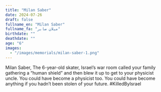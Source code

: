 ```yaml
---
title: "Milan Saber"
date: 2024-07-26
draft: false
fullname_en: "Milan Saber"
fullname_fa: "میلان صابر"
birthdate: ""
deathdate: ""
age: "6"
images:
  - "/images/memorials/milan-saber-1.png"
---
```


Milan Saber, The 6-year-old skater, Israel’s war room called your family gathering a “human shield” and then blew it up to get to your physicist uncle. You could have become a physicist too. You could have become anything if you hadn’t been stolen of your future. #KilledByIsrael